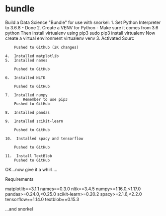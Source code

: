 # bundle
Build a Data Science "Bundle" for use with snorkel:
    1.  Set Python Interpreter to 3.6.8 - Done
    2.  Create a VENV for Python - Make sure it comes from 3.6 python
        Then install virtualenv using pip3
            sudo pip3 install virtualenv 
        Now create a virtual environment
            virtualenv venv 
    3.  Activated Sourc

        Pushed to Github (2K changes)

    4.  Installed matplotlib
    5.  Installed names

        Pushed to GitHub 

    6.  Installed NLTK

        Pushed to GitHub

    7.  Installed numpy
            Remember to use pip3
        Pushed to GitHub

    8.  Installed pandas

    9.  Installed scikit-learn

        Pushed to GitHub

    10.  Installed spacy and tensorflow

        Pushed to GitHub

    11.  Install TextBlob
        Pushed to GitHub

OK...now give it a whirl....







Requirements

matplotlib==3.1.1
names==0.3.0
nltk==3.4.5
numpy>=1.16.0,<1.17.0
pandas>=0.24.0,<0.25.0
scikit-learn>=0.20.2
spacy>=2.1.6,<2.2.0
tensorflow==1.14.0
textblob==0.15.3

...and snorkel
